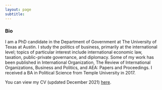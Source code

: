 ```yaml
---
layout: page
subtitle: 
---
```


### Bio

I am a PhD candidate in the Department of Government at The University of Texas at Austin. I study the politics of business, primarily at the international level; topics of particular interest include international economic law, taxation, public-private governance, and diplomacy. Some of my work has been published in International Organization, The Review of International Organizations, Business and Politics, and AEA: Papers and Proceedings. I received a BA in Political Science from Temple University in 2017.

You can view my CV (updated December 2021) [here](assets/Thrall_CV_Dec6_2021.pdf).
